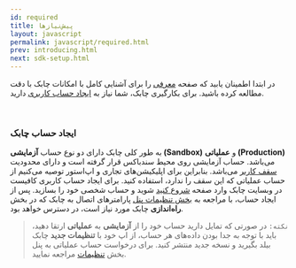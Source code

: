 ```yaml
---
id: required
title: پیش‌نیازها
layout: javascript
permalink: javascript/required.html
prev: introducing.html
next: sdk-setup.html
---
```


در ابتدا اطمینان یابید که صفحه [معرفی](/javascript/introducing.html) را برای آشنایی کامل با امکانات چابک با دقت مطالعه کرده باشید. برای بکارگیری چابک، شما نیاز به [ایجاد حساب کاربری](/javascript/required.html#ایجاد-حساب-چابک) دارید.

<Br>

### ایجاد حساب چابک
به طور کلی چابک دارای دو نوع حساب **آزمایشی (Sandbox)** و **عملیاتی (Production)** می‌باشد. حساب‌ آزمایشی روی محیط سندباکس قرار گرفته است و دارای محدودیت [سقف کاربر](https://chabokpush.com/pricing.html) می‌باشد. بنابراین برای اپلیکیشن‌های تجاری و اپ‌استور توصیه می‌کنیم از حساب عملیاتی که این سقف را ندارد، استفاده کنید.
برای ایجاد حساب کاربری کافیست در وبسایت چابک وارد صفحه [شروع کنید](https://chabokpush.com/register.html) شوید و حساب شخصی خود را بسازید. پس از ایجاد حساب، با مراجعه به [بخش تنظیمات پنل](https://doc.chabokpush.com/panel/settings.html#%D8%AF%D8%B3%D8%AA%D8%B1%D8%B3%DB%8C%D9%87%D8%A7-%D9%88-%D8%AA%D9%88%DA%A9%D9%86%D9%87%D8%A7) پارامترهای اتصال به چابک که در بخش **راه‌اندازی** چابک مورد نیاز است، در دسترس خواهد بود. 

> `نکته:` در صورتی که تمایل دارید حساب خود را از **آزمایشی** به **عملیاتی** ارتقا دهید، باید با توجه به جدا بودن داده‌های هر حساب، از اپ خود با **تنظیمات جدید** چابک بیلد بگیرید و نسخه جدید منتشر کنید. برای درخواست حساب عملیاتی به پنل بخش [تنظیمات](https://sandbox.push.adpdigital.com/front/setting/accountRequest) مراجعه نمایید.



